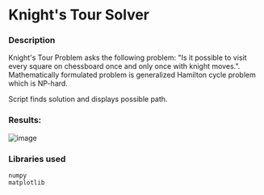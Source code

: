 # Knight's Tour Solver

### Description

Knight's Tour Problem asks the following problem: "Is it possible to visit every square on chessboard once and only once with knight moves.". Mathematically formulated problem is generalized Hamilton cycle problem which is NP-hard.

Script finds solution and displays possible path.

### Results: 

![image](https://user-images.githubusercontent.com/12548284/50053649-05962380-0139-11e9-8dc5-ad34f4b589b7.png)

### Libraries used

```
numpy
matplotlib
```

